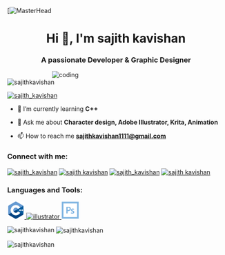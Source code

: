 [![MasterHead](https://repository-images.githubusercontent.com/588181932/e36ec678-7984-4cdd-8e4c-a3932772ff8e)
<h1 align="center">Hi 👋, I'm sajith kavishan</h1>
<h3 align="center">A passionate Developer & Graphic Designer</h3>
<img align="right" alt="coding" width="400" src="https://media.giphy.com/media/v1.Y2lkPTc5MGI3NjExOTQyOTA3NDQ0ZTMzZWRjNTA1MWNkZDE4MzQwNWJjYzFjZjhkNzM4ZCZlcD12MV9pbnRlcm5hbF9naWZzX2dpZklkJmN0PWc/qgQUggAC3Pfv687qPC/giphy.gif"

<p align="left"> <img src="https://komarev.com/ghpvc/?username=sajithkavishan&label=Profile%20views&color=0e75b6&style=flat" alt="sajithkavishan" /> </p>

<p align="left"> <a href="https://twitter.com/sajith_kavishan" target="blank"><img src="https://img.shields.io/twitter/follow/sajith_kavishan?logo=twitter&style=for-the-badge" alt="sajith_kavishan" /></a> </p>

- 🌱 I’m currently learning **C++**

- 💬 Ask me about **Character design, Adobe Illustrator, Krita, Animation**

- 📫 How to reach me **sajithkavishan1111@gmail.com**

<h3 align="left">Connect with me:</h3>
<p align="left">
<a href="https://twitter.com/sajith_kavishan" target="blank"><img align="center" src="https://raw.githubusercontent.com/rahuldkjain/github-profile-readme-generator/master/src/images/icons/Social/twitter.svg" alt="sajith_kavishan" height="30" width="40" /></a>
<a href="https://fb.com/sajith kavishan" target="blank"><img align="center" src="https://raw.githubusercontent.com/rahuldkjain/github-profile-readme-generator/master/src/images/icons/Social/facebook.svg" alt="sajith kavishan" height="30" width="40" /></a>
<a href="https://instagram.com/sajith_kavishan" target="blank"><img align="center" src="https://raw.githubusercontent.com/rahuldkjain/github-profile-readme-generator/master/src/images/icons/Social/instagram.svg" alt="sajith_kavishan" height="30" width="40" /></a>
<a href="https://www.youtube.com/c/sajith kavishan" target="blank"><img align="center" src="https://raw.githubusercontent.com/rahuldkjain/github-profile-readme-generator/master/src/images/icons/Social/youtube.svg" alt="sajith kavishan" height="30" width="40" /></a>
</p>

<h3 align="left">Languages and Tools:</h3>
<p align="left"> <a href="https://www.w3schools.com/cpp/" target="_blank" rel="noreferrer"> <img src="https://raw.githubusercontent.com/devicons/devicon/master/icons/cplusplus/cplusplus-original.svg" alt="cplusplus" width="40" height="40"/> </a> <a href="https://www.adobe.com/in/products/illustrator.html" target="_blank" rel="noreferrer"> <img src="https://www.vectorlogo.zone/logos/adobe_illustrator/adobe_illustrator-icon.svg" alt="illustrator" width="40" height="40"/> </a> <a href="https://www.photoshop.com/en" target="_blank" rel="noreferrer"> <img src="https://raw.githubusercontent.com/devicons/devicon/master/icons/photoshop/photoshop-line.svg" alt="photoshop" width="40" height="40"/> </a> </p>

<p><img align="left" src="https://github-readme-stats.vercel.app/api/top-langs?username=sajithkavishan&show_icons=true&locale=en&layout=compact" alt="sajithkavishan" /></p>

<p>&nbsp;<img align="center" src="https://github-readme-stats.vercel.app/api?username=sajithkavishan&show_icons=true&locale=en" alt="sajithkavishan" /></p>

<p><img align="center" src="https://github-readme-streak-stats.herokuapp.com/?user=sajithkavishan&" alt="sajithkavishan" /></p>
